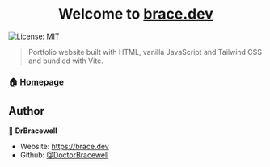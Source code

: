 <h1 align="center">Welcome to <a href="https://brace.dev">brace.dev</a></h1>
<p>
  <a href="#" target="_blank">
    <img alt="License: MIT" src="https://img.shields.io/badge/License-MIT-yellow.svg" />
  </a>
</p>

> Portfolio website built with HTML, vanilla JavaScript and Tailwind CSS and bundled with Vite.

### 🏠 [Homepage](https://brace.dev)

## Author

👤 **DrBracewell**

* Website: https://brace.dev
* Github: [@DoctorBracewell](https://github.com/DoctorBracewell)
